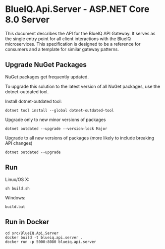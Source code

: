 # BlueIQ.Api.Server - ASP.NET Core 8.0 Server

This document describes the API for the BlueIQ API Gateway.
It serves as the single entry point for all client interactions with the BlueIQ microservices.
This specification is designed to be a reference for consumers and a template for similar gateway patterns.


## Upgrade NuGet Packages

NuGet packages get frequently updated.

To upgrade this solution to the latest version of all NuGet packages, use the dotnet-outdated tool.


Install dotnet-outdated tool:

```
dotnet tool install --global dotnet-outdated-tool
```

Upgrade only to new minor versions of packages

```
dotnet outdated --upgrade --version-lock Major
```

Upgrade to all new versions of packages (more likely to include breaking API changes)

```
dotnet outdated --upgrade
```


## Run

Linux/OS X:

```
sh build.sh
```

Windows:

```
build.bat
```
## Run in Docker

```
cd src/BlueIQ.Api.Server
docker build -t blueiq.api.server .
docker run -p 5000:8080 blueiq.api.server
```
